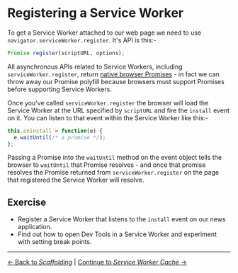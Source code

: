 # Registering a Service Worker

To get a Service Worker attached to our web page we need to use `navigator.serviceWorker.register`.  It's API is this:-

```js
Promise register(scriptURL, options);
```

All asynchronous APIs related to Service Workers, including `serviceWorker.register`, return [native browser Promises](https://developer.mozilla.org/en-US/docs/Web/JavaScript/Reference/Global_Objects/Promise) - in fact we can throw away our Promise polyfill because browsers must support Promises before supporting Service Workers.

Once you've called `serviceWorker.register` the browser will load the Service Worker at the URL specified by `scriptURL` and fire the `install` event on it.  You can listen to that event within the Service Worker like this:-

```js
this.oninstall = function(e) {
  e.waitUntil(/* a promise */);
};
```

Passing a Promise into the `waitUntil` method on the event object tells the browser to `waitUntil` that Promise resolves - and once that promise resolves the Promise returned from `serviceWorker.register` on the page that registered the Service Worker will resolve.

## Exercise

- Register a Service Worker that listens to the `install` event on our news application.
- Find out how to open Dev Tools in a Service Worker and experiment with setting break points.

---

[← Back to *Scaffolding*](../01-scaffolding) | [Continue to *Service Worker Cache* →](../03-service-worker-cache)
